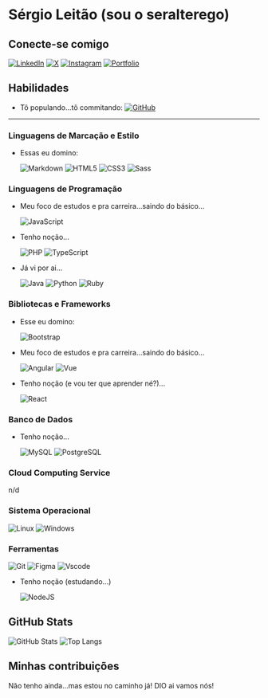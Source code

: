# Sérgio Leitão (sou o seralterego)

## Conecte-se comigo
[![LinkedIn](https://img.shields.io/badge/LinkedIn-0077B5?style=for-the-badge&logo=linkedin&logoColor=white)](https://www.linkedin.com/in/sergiomirandaleitao/)
[![X](https://img.shields.io/badge/X-000?style=for-the-badge&logo=x)](https://x.com/seralterego)
[![Instagram](https://img.shields.io/badge/-Instagram-%23E4405F?style=for-the-badge&logo=instagram&logoColor=white)](https://www.instagram.com/seralterego/)
[![Portfolio](https://img.shields.io/badge/Portfolio-FF5722?style=for-the-badge&logo=todoist&logoColor=white)](https://sergioleitao.com.br/)

## Habilidades

- Tô populando...tô commitando: 
[![GitHub](https://img.shields.io/badge/GitHub-100000?style=for-the-badge&logo=github&logoColor=white)](https://github.com/seralterego)
---
### Linguagens de Marcação e Estilo
- Essas eu domino:

    ![Markdown](https://img.shields.io/badge/Markdown-000?style=for-the-badge&logo=markdown)
    ![HTML5](https://img.shields.io/badge/HTML5-E34F26?style=for-the-badge&logo=html5&logoColor=white)
    ![CSS3](https://img.shields.io/badge/CSS3-1572B6?style=for-the-badge&logo=css3&logoColor=white)
    ![Sass](https://img.shields.io/badge/Sass-000?style=for-the-badge&logo=sass)

### Linguagens de Programação
- Meu foco de estudos e pra carreira...saindo do básico...

    ![JavaScript](https://img.shields.io/badge/JavaScript-F7DF1E?style=for-the-badge&logo=javascript&logoColor=black)

- Tenho noção...

    ![PHP](https://img.shields.io/badge/PHP-777BB4?style=for-the-badge&logo=php&logoColor=white)
    ![TypeScript](https://img.shields.io/badge/TypeScript-007ACC?style=for-the-badge&logo=typescript&logoColor=white)

- Já vi por ai...

    ![Java](https://img.shields.io/badge/java-%23ED8B00.svg?style=for-the-badge&logo=openjdk&logoColor=white)
    ![Python](https://img.shields.io/badge/python-3670A0?style=for-the-badge&logo=python&logoColor=ffdd54)
    ![Ruby](https://img.shields.io/badge/Ruby-CC342D?style=for-the-badge&logo=ruby&logoColor=white)

### Bibliotecas e Frameworks
- Esse eu domino:
    
    ![Bootstrap](https://img.shields.io/badge/-boostrap-fff?style=for-the-badge&logo=bootstrap&labelColor=fff)

- Meu foco de estudos e pra carreira...saindo do básico...
    
    ![Angular](https://img.shields.io/badge/Angular-DD0031?style=for-the-badge&logo=angular&logoColor=white)
    ![Vue](https://img.shields.io/badge/Vue.js-35495E?style=for-the-badge&logo=vuedotjs&logoColor=4FC08D)

- Tenho noção (e vou ter que aprender né?)...
    
    ![React](https://img.shields.io/badge/React-20232A?style=for-the-badge&logo=react&logoColor=61DAFB)

### Banco de Dados
- Tenho noção...

    ![MySQL](https://img.shields.io/badge/MySQL-00000F?style=for-the-badge&logo=mysql&logoColor=white)
    ![PostgreSQL](https://img.shields.io/badge/PostgreSQL-000?style=for-the-badge&logo=postgresql)

### Cloud Computing Service
n/d

### Sistema Operacional
![Linux](https://img.shields.io/badge/Linux-000?style=for-the-badge&logo=linux&logoColor=FCC624)
![Windows](https://img.shields.io/badge/Windows-000?style=for-the-badge&logo=windows&logoColor=2CA5E0)

### Ferramentas
![Git](https://img.shields.io/badge/GIT-E44C30?style=for-the-badge&logo=git&logoColor=white)
![Figma](https://img.shields.io/badge/Figma-696969?style=for-the-badge&logo=figma&logoColor=figma)
![Vscode](https://img.shields.io/badge/Vscode-007ACC?style=for-the-badge&logo=visual-studio-code&logoColor=white)

- Tenho noção (estudando...)

    ![NodeJS](https://img.shields.io/badge/node.js-6DA55F?style=for-the-badge&logo=node.js&logoColor=white)

## GitHub Stats
![GitHub Stats](https://github-readme-stats.vercel.app/api?username=seralterego&theme=transparent&bg_color=000&border_color=30A3DC&show_icons=true&icon_color=30A3DC&title_color=E94D5F&text_color=FFF)
![Top Langs](https://github-readme-stats-git-masterrstaa-rickstaa.vercel.app/api/top-langs/?username=seralterego&layout=compact&bg_color=000&border_color=30A3DC&title_color=E94D5F&text_color=FFF)

## Minhas contribuições
Não tenho ainda...mas estou no caminho já! DIO ai vamos nós!
